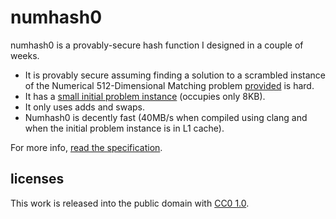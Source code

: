# numhash0
numhash0 is a provably-secure hash function I designed in a couple of weeks.
  - It is provably secure assuming finding a solution to a scrambled instance of the Numerical 512-Dimensional Matching problem [provided](https://github.com/dedman24/numhash0/blob/main/numhash/nkdm_problem.h) is hard.
  - It has a [small initial problem instance](https://github.com/dedman24/numhash0/blob/main/numhash/nkdm_problem.h) (occupies only 8KB).
  - It only uses adds and swaps.
  - Numhash0 is decently fast (40MB/s when compiled using clang and when the initial problem instance is in L1 cache).
    
For more info, [read the specification](https://github.com/dedman24/numhash0/blob/main/numhash/paper/NUMHASH%20PAPER.pdf).

## licenses
This work is released into the public domain with [CC0 1.0](https://github.com/dedman24/numhash0/blob/main/LICENSE).
